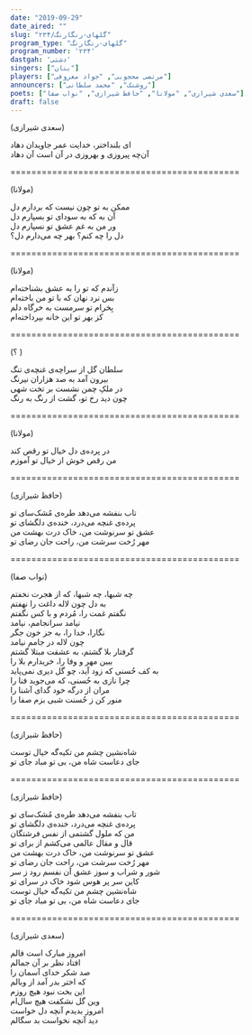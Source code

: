 ```yaml
---
date: "2019-09-29"
date_aired: ""
slug: "گلهای-رنگارنگ/۲۳۴"
program_type: "گلهای-رنگارنگ"
program_number: '۲۳۴'
dastgah: 'دشتی'
singers: ["بنان"]
players: ["مرتضی محجوبی", "جواد معروفی"]
announcers: ["روشنک", "محمد سلطانی"]
poets: ["سعدی شیرازی", "مولانا", "حافظ شیرازی", "نواب صفا"]
draft: false
--- 
```


(سعدی شیرازی)  

ای بلنداختر، خدایت عمر جاویدان دهاد  
آن‌چه پیروزی و بهروزی در آن است آن دهاد  

============================================  

(مولانا)  

ممکن به تو چون نیست که بردارم دل  
آن به که به سودای تو بسپارم دل  
ور من به غم عشق تو نسپارم دل  
دل را چه کنم؟ بهر چه می‌دارم دل؟  

============================================  

(مولانا)  

زآندم که تو را به عشق بشناخته‌ام  
بس نرد نهان که با تو من باخته‌ام  
بِخرام تو سرمست به خرگاه دلم  
کز بهر تو این خانه بپرداخته‌ام  

============================================  

(؟ )  

سلطان گل از سراچه‌ی غنچه‌ی تنگ  
بیرون آمد به صد هزاران نیرنگ  
در ملکِ چمن نشست بر تخت شهی  
چون دید رخ تو، گشت از رنگ به رنگ  

============================================  

(مولانا)  

در پرده‌ی دل خیال تو رقص كند  
من رقص خوش از خیال تو آموزم  

============================================  

(حافظ شیرازی)  

تاب بنفشه می‌دهد طره‌ی مُشک‌سای تو  
پرده‌ی غنچه می‌درد، خنده‌ی دلگشای تو  
عشق تو سرنوشت من، خاک درت بهشت من  
مهر رُخت سرشت من، راحت جان رضای تو  

============================================  

(نواب صفا)  

چه شبها، چه شبها، که از هجرت نخفتم  
به دل چون لاله داغت را نهفتم  
نگفتم غمت را، مُردم و با کس نگفتم  
نیامد سرانجامم، نیامد  
نگارا، خدا را، به جز خون جگر  
چون لاله در جامم نیامد  
گرفتار بلا گشتم، به عشقت مبتلا گشتم  
ببین مهر و وفا را، خریدارم بلا را  
به کف حُسنی که زود آید، چو گل دیری نمی‌پاید  
چرا نازی به حُسنی، که می‌جوید فنا را  
مران از درگه خود گدای آشنا را  
منور کن ز حُسنت شبی بزم صفا را  

============================================  

(حافظ شیرازی)  

شاه‌نشین چشم من تکیه‌گه خیال توست  
جای دعاست شاه من، بی تو مباد جای تو  

============================================  

(حافظ شیرازی)  

تاب بنفشه می‌دهد طره‌ی مُشک‌سای تو  
پرده‌ی غنچه می‌درد، خنده‌ی دلگشای تو  
من که ملول گشتمی از نفس فرشتگان  
قال و مقال عالمی می‌کشم از برای تو  
عشق تو سرنوشت من، خاک درت بهشت من  
مهر رُخت سرشت من، راحت جان رضای تو  
شور و شراب و سوز عشق آن نفسم رود ز سر  
کاین سر پر هوس شود خاک در سرای تو  
شاه‌نشین چشم من تکیه‌گه خیال توست  
جای دعاست شاه من، بی تو مباد جای تو  

============================================  

(سعدی شیرازی)  

امروز مبارک است فالم  
افتاد نظر بر آن جمالم  
صد شکر خدای آسمان را  
که اختر بدر آمد از وبالم  
این بخت نبود هیچ روزم  
وین گل نشكفت هیچ سال‌ام  
امروز بدیدم آنچه دل خواست  
دید آنچه نخواست بد سگالم  
